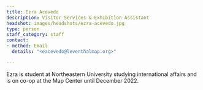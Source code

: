 ```yaml
---
title: Ezra Acevedo
description: Visitor Services & Exhibition Assistant
headshot: images/headshots/ezra-acevedo.jpg
type: person
staff_category: staff
contact:
- method: Email
  details: "<eacevedo@leventhalmap.org>"

---
```

Ezra is student at Northeastern University studying international affairs and is on co-op at the Map Center until December 2022.